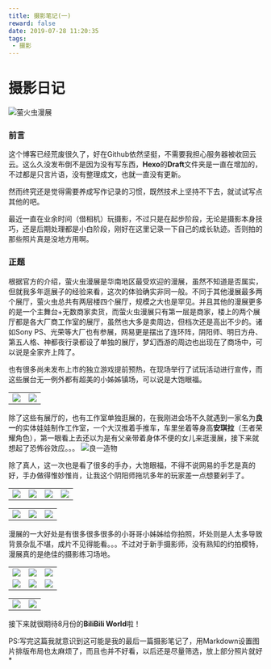 ```yaml
---
title: 摄影笔记(一)
reward: false
date: 2019-07-28 11:20:35
tags:
 - 摄影
---
```


# 摄影日记

![萤火虫漫展](../imgs/摄影笔记/title.jpg)

### 前言

这个博客已经荒废很久了，好在Github依然坚挺，不需要我担心服务器被收回云云。这么久没发布倒不是因为没有写东西，**Hexo**的**Draft**文件夹是一直在增加的，不过都是只言片语，没有整理成文，也就一直没有更新。

然而终究还是觉得需要养成写作记录的习惯，既然技术上坚持不下去，就试试写点其他的吧。

最近一直在业余时间（借相机）玩摄影，不过只是在起步阶段，无论是摄影本身技巧，还是后期处理都是小白阶段，刚好在这里记录一下自己的成长轨迹。否则拍的那些照片真是没地方用啊。
<!--more-->
### 正题

根据官方的介绍，萤火虫漫展是华南地区最受欢迎的漫展，虽然不知道是否属实，但就我多年逛展子的经验来看，这次的体验确实非同一般。不同于其他漫展最多两个展厅，萤火虫总共有两层楼四个展厅，规模之大也是罕见。并且其他的漫展更多的是一个主舞台+无数商家卖货，而萤火虫漫展只有第一层是商家，楼上的两个展厅都是各大厂商工作室的展厅，虽然也大多是卖周边，但档次还是高出不少的。诸如Sony PS、光荣等大厂也有参展，网易更是摆出了连环阵，阴阳师、明日方舟、第五人格、神都夜行录都设了单独的展厅，梦幻西游的周边也出现在了商场中，可以说是全家齐上阵了。


也有很多尚未发布上市的独立游戏提前预热，在现场举行了试玩活动进行宣传，而这些展台无一例外都有超美的小姊姊镇场，可以说是大饱眼福。

<table>
<tr>
<td><img src="../imgs/摄影笔记/bsy-1.jpg" /></td>
<td><img src="../imgs/摄影笔记/bsy-3.jpg" /></td>
</tr>
</table>

除了这些有展厅的，也有工作室单独逛展的，在我刚进会场不久就遇到一家名为**良一**的实体娃娃制作工作室，一个大汉推着手推车，车里坐着等身高**安琪拉**（王者荣耀角色），第一眼看上去还以为是有父亲带着身体不便的女儿来逛漫展，接下来就想起了恐怖谷效应。。。
![良一造物](../imgs/摄影笔记/lyzw.jpg "有没有觉得呆滞的表情有点恐怖")

除了真人，这一次也是看了很多的手办，大饱眼福，不得不说网易的手艺是真的好，手办做得惟妙惟肖，让我这个阴阳师拖坑多年的玩家差一点想要剁手了。
<table>
<tr>
<td>
<img src="../imgs/摄影笔记/yys-1.jpg" />
</td>
<td>
<img src="../imgs/摄影笔记/yys-2.jpg" />
</td>
<td>
<img src="../imgs/摄影笔记/yys-3.jpg" />
</td>
<td>
<img src="../imgs/摄影笔记/yys-4.jpg" />
</td>
</tr></table><table><tr>
<td>
<img src="../imgs/摄影笔记/yys-5.jpg" />
</td>
<td>
<img src="../imgs/摄影笔记/yys-6.jpg" />
</td>
<td>
<img src="../imgs/摄影笔记/yys-7.jpg" />
</td>
</tr>
</table>

漫展的一大好处是有很多很多很多的小哥哥小姊姊给你拍照，坏处则是人太多导致背景杂乱不堪，成片不见得能看。。。不过对于新手摄影师，没有熟知的约拍模特，漫展真的是绝佳的摄影练习场地。

<table cellspacing="0" frame="void" rules=none><tr>
<td><img src="../imgs/摄影笔记/coser1.jpg"/></td>
<td><img src="../imgs/摄影笔记/coser2.jpg"/></td>
<td><img src="../imgs/摄影笔记/coser3-2.jpg"/></td>
</tr><tr>
<td><img src="../imgs/摄影笔记/coser6.jpg"/></td>
<td><img src="../imgs/摄影笔记/coser4.jpg"/></td>
<td><img src="../imgs/摄影笔记/coser5.jpg"/></td>
</tr></table>

<table><tr>
<td><img src="../imgs/摄影笔记/coser3.jpg"/></td>
<td><img src="../imgs/摄影笔记/coser7.jpg"/></td>
</tr></table>

接下来就很期待8月份的**BiliBili World**啦！

PS:写完这篇我就意识到这可能是我的最后一篇摄影笔记了，用Markdown设置图片排版布局也太麻烦了，而且也并不好看，以后还是尽量筛选，放上部分照片就好*